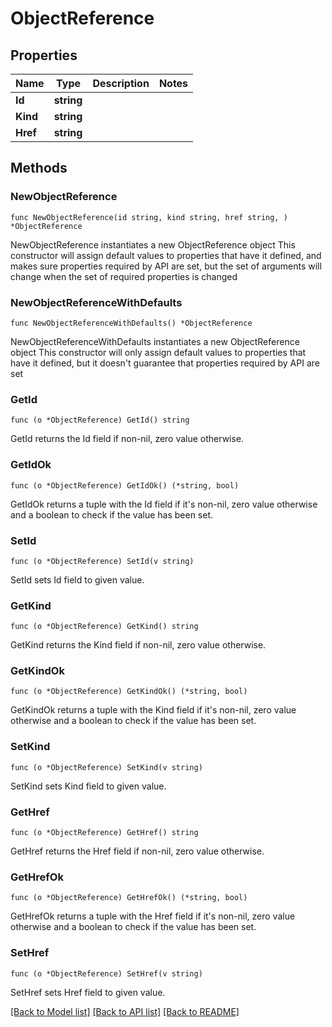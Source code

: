 # ObjectReference

## Properties

Name | Type | Description | Notes
------------ | ------------- | ------------- | -------------
**Id** | **string** |  | 
**Kind** | **string** |  | 
**Href** | **string** |  | 

## Methods

### NewObjectReference

`func NewObjectReference(id string, kind string, href string, ) *ObjectReference`

NewObjectReference instantiates a new ObjectReference object
This constructor will assign default values to properties that have it defined,
and makes sure properties required by API are set, but the set of arguments
will change when the set of required properties is changed

### NewObjectReferenceWithDefaults

`func NewObjectReferenceWithDefaults() *ObjectReference`

NewObjectReferenceWithDefaults instantiates a new ObjectReference object
This constructor will only assign default values to properties that have it defined,
but it doesn't guarantee that properties required by API are set

### GetId

`func (o *ObjectReference) GetId() string`

GetId returns the Id field if non-nil, zero value otherwise.

### GetIdOk

`func (o *ObjectReference) GetIdOk() (*string, bool)`

GetIdOk returns a tuple with the Id field if it's non-nil, zero value otherwise
and a boolean to check if the value has been set.

### SetId

`func (o *ObjectReference) SetId(v string)`

SetId sets Id field to given value.


### GetKind

`func (o *ObjectReference) GetKind() string`

GetKind returns the Kind field if non-nil, zero value otherwise.

### GetKindOk

`func (o *ObjectReference) GetKindOk() (*string, bool)`

GetKindOk returns a tuple with the Kind field if it's non-nil, zero value otherwise
and a boolean to check if the value has been set.

### SetKind

`func (o *ObjectReference) SetKind(v string)`

SetKind sets Kind field to given value.


### GetHref

`func (o *ObjectReference) GetHref() string`

GetHref returns the Href field if non-nil, zero value otherwise.

### GetHrefOk

`func (o *ObjectReference) GetHrefOk() (*string, bool)`

GetHrefOk returns a tuple with the Href field if it's non-nil, zero value otherwise
and a boolean to check if the value has been set.

### SetHref

`func (o *ObjectReference) SetHref(v string)`

SetHref sets Href field to given value.



[[Back to Model list]](../README.md#documentation-for-models) [[Back to API list]](../README.md#documentation-for-api-endpoints) [[Back to README]](../README.md)


